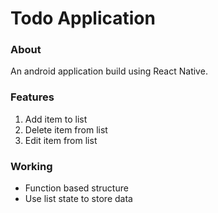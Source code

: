 # Todo Application
### About
An android application build using React Native.
### Features
1. Add item to list
2. Delete item from list
3. Edit item from list
### Working
* Function based structure
* Use list state to store data
